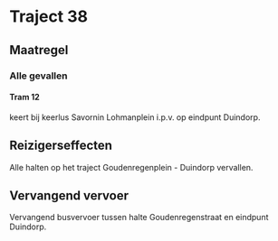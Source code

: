 # Traject 38
## Maatregel
### Alle gevallen

#### Tram 12
keert bij keerlus Savornin Lohmanplein i.p.v. op eindpunt Duindorp.

## Reizigerseffecten
Alle halten op het traject Goudenregenplein - Duindorp vervallen.

## Vervangend vervoer
Vervangend busvervoer tussen halte Goudenregenstraat en eindpunt Duindorp.